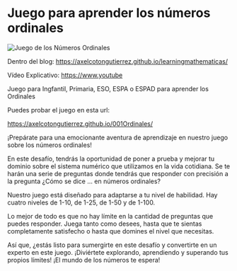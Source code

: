 # Juego para aprender los números ordinales


![Juego de los Números Ordinales](https://axelcotongutierrez.github.io/learningmathematicas/assets/images//posts/005JOC/J01OC.jpg)

Dentro del blog: https://axelcotongutierrez.github.io/learningmathematicas/

Vídeo Explicativo: https://www.youtube

Juego para Ingfantil, Primaria, ESO, ESPA o ESPAD para aprender los Ordinales

Puedes probar el juego en esta url:

https://axelcotongutierrez.github.io/001Ordinales/

¡Prepárate para una emocionante aventura de aprendizaje en nuestro juego sobre los números ordinales!

En este desafío, tendrás la oportunidad de poner a prueba y mejorar tu dominio sobre el sistema numérico que utilizamos en la vida cotidiana. Se te harán una serie de preguntas donde tendrás que responder con precisión a la pregunta ¿Cómo se dice ... en números ordinales?

Nuestro juego está diseñado para adaptarse a tu nivel de habilidad. Hay cuatro niveles de 1-10, de 1-25, de 1-50 y de 1-100.

Lo mejor de todo es que no hay límite en la cantidad de preguntas que puedes responder. Juega tanto como desees, hasta que te sientas completamente satisfecho o hasta que domines el nivel que necesitas.

Así que, ¿estás listo para sumergirte en este desafío y convertirte en un experto en este juego. ¡Diviértete explorando, aprendiendo y superando tus propios límites! ¡El mundo de los números te espera!
